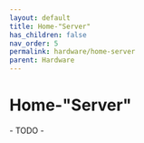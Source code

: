 ```yaml
---
layout: default
title: Home-"Server"
has_children: false
nav_order: 5
permalink: hardware/home-server
parent: Hardware
---
```


# Home-"Server"

\- TODO -

